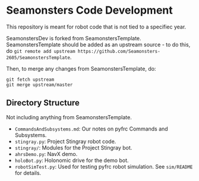 # Seamonsters Code Development

This repository is meant for robot code that is not tied to a specifiec year.

SeamonstersDev is forked from SeamonstersTemplate. SeamonstersTemplate should be added as an upstream source - to do this, do `git remote add upstream https://github.com/Seamonsters-2605/SeamonstersTemplate`.

Then, to merge any changes from SeamonstersTemplate, do:

```
git fetch upstream
git merge upstream/master
```

## Directory Structure
Not including anything from SeamonstersTemplate.

- `CommandsAndSubsystems.md`: Our notes on pyfrc Commands and Subsystems.
- `stingray.py`: Project Stingray robot code.
- `stingray/`: Modules for the Project Stingray bot.
- `ahrsDemo.py`: NavX demo.
- `holoBot.py`: Holonomic drive for the demo bot.
- `robotSimTest.py`: Used for testing pyfrc robot simulation. See `sim/README` for details.
